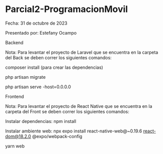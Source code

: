 # Parcial2-ProgramacionMovil
Fecha: 31 de octubre de 2023

Presentado por: Estefany Ocampo

Backend

Nota: Para levantar el proyecto de Laravel que se encuentra en la carpeta del Back se deben correr los siguientes comandos:

composer install (para crear las dependencias)

php artisan migrate

php artisan serve -host=0.0.0.0

Frontend

Nota: Para levantar el proyecto de React Native que se encuentra en la carpeta del Front se deben correr los siguientes comandos:

Instalar dependencias: npm install

Instalar ambiente web: npx expo install react-native-web@~0.19.6 react-dom@18.2.0 @expo/webpack-config

yarn web
